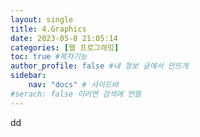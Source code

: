 ```yaml
---
layout: single
title: 4.Graphics
date: 2023-05-8 21:05:14
categories: [웹 프로그래밍]
toc: true #목차기능
author_profile: false #내 정보 글에서 안뜨게
sidebar:
    nav: "docs" # 사이드바
#serach: false 이러면 검색에 안뜸
---
```


dd 